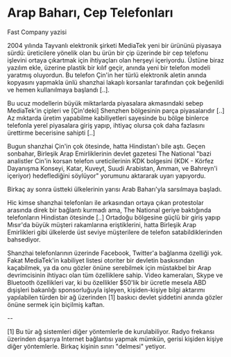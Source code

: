 # Arap Baharı, Cep Telefonları

Fast Company yazisi

2004 yılında Tayvanlı elektronik şirketi MediaTek yeni bir ürününü piyasaya sürdü: üreticilere yönelik olan bu ürün bir çip üzerinde bir cep telefonu işlevini ortaya çıkartmak için ihtiyaçları olan herşeyi içeriyordu. Üstüne biraz yazılım ekle, üzerine plastik bir kılıf geçir, anında yeni bir telefon modeli yaratmış oluyordun. Bu telefon Çin'in her türlü elektronik aletin anında kopyasını yapmakla ünlü shanzhai lakaplı korsanlar tarafından çok beğenildi ve hemen kullanılmaya başlandı [..].

Bu ucuz modellerin büyük miktarlarda piyasalara akmasındaki sebep MediaTek'in çipleri ve [Çin'deki] Shenzhen bölgesinin parça piyasalarıdır [..] Az mıktarda üretim yapabilme kabiliyetleri sayesinde bu bölge binlerce telefonla yerel piyasalara giriş yapıp, ihtiyaç olursa çok daha fazlasını ürettirme becerisine sahipti [..]

Bugun shanzhai Çin'in çok ötesinde, hatta Hindistan'ı bile aştı. Geçen sonbahar, Birleşik Arap Emirliklerinin devlet gazetesi The National "bazi analistler Cin'in korsan telefon ureticilerinin KDK bolgesini (KDK - Körfez Dayanışma Konseyi, Katar, Kuveyt, Suudi Arabistan, Amman, ve Bahreyn'i içeriyor) hedeflediğini söylüyor" yorumunu aktararak uyarı yapıyordu.

Birkaç ay sonra üstteki ülkelerinin yarısı Arab Baharı'yla sarsılmaya başladı.

Hic kimse shanzhai telefonları ile arkasından ortaya çıkan protestolar arasında direk bir bağlantı kurmadı ama, The National geriye baktığında telefonların Hindistan ötesinde [..] Ortadoğu bölgesine güçlü bir giriş yapıp Mısır'da büyük müşteri rakamlarına eriştiklerini, hatta Birleşik Arap Emirlikleri gibi ülkelerde üst seviye müşterilere de telefon satabildiklerinden bahsediyor.

Shanzhai telefonlarının üzerinde Facebook, Twitter'a bağlanma özelliği yok. Fakat MediaTek'in kabiliyet listesi otoriter bir devletin baskısından kaçabilmek, ya da onu gözler önüne serebilmek için müstakbel bir Arap devrimcisinin ihtiyacı olan tüm özelliklere sahip. Video kameraları, Skype ve Bluetooth özellikleri var, ki bu özellikler $50'lik bir ücretle mesela ABD dışişleri bakanlığı sponsorluğuyla işleyen, kişiden-kişiye bilgi aktarımı yapılabilen türden bir ağ üzerinden [1] baskıcı devlet şiddetini anında gözler önüne sermek için biçilmiş kaftan.

--

[1] Bu tür ağ sistemleri diğer yöntemlerle de kurulabiliyor. Radyo frekansı üzerinden dışarıya Internet bağlantısı yapmak mümkün, gerisi kişiden kişiye diğer yöntemlerle. Birkaç kişinin sınırı "delmesi" yetiyor.
